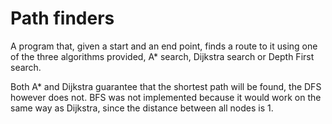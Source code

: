 # Path finders
A program that, given a start and an end point, finds a route to it using one of the three algorithms provided, A* search, Dijkstra search or Depth First search.

Both A* and Dijkstra guarantee that the shortest path will be found, the DFS however does not. BFS was not implemented because it would work on the same way as Dijkstra, since the distance between all nodes is 1.
